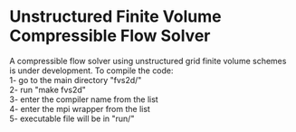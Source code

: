 # Unstructured Finite Volume Compressible Flow Solver
A compressible flow solver using unstructured grid finite volume schemes is under development. 
To compile the code:<br/>
1- go to the main directory "fvs2d/"<br/>
2- run "make fvs2d"<br/>
3- enter the compiler name from the list<br/>
4- enter the mpi wrapper from the list<br/>
5- executable file will be in "run/"<br/>
